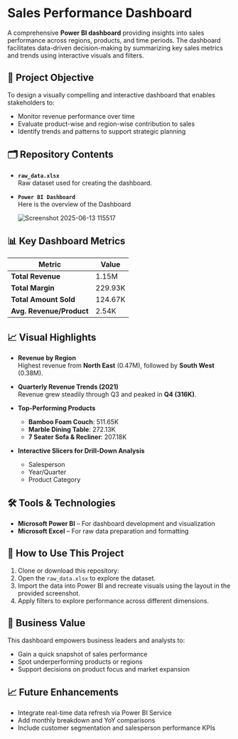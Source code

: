 # Sales Performance Dashboard

A comprehensive **Power BI dashboard** providing insights into sales performance across regions, products, and time periods. The dashboard facilitates data-driven decision-making by summarizing key sales metrics and trends using interactive visuals and filters.

## 📌 Project Objective

To design a visually compelling and interactive dashboard that enables stakeholders to:
- Monitor revenue performance over time
- Evaluate product-wise and region-wise contribution to sales
- Identify trends and patterns to support strategic planning

## 🗂️ Repository Contents

- **`raw_data.xlsx`**  
  Raw dataset used for creating the dashboard.

- **`Power BI Dashboard`**  
  Here is the overview of the Dashboard

  ![Screenshot 2025-06-13 115517](https://github.com/user-attachments/assets/98ca2a6d-82d9-4fd3-b32e-d471c6657457)  




## 📊 Key Dashboard Metrics

| Metric                     | Value     |
|---------------------------|-----------|
| **Total Revenue**         | 1.15M     |
| **Total Margin**          | 229.93K   |
| **Total Amount Sold**     | 124.67K   |
| **Avg. Revenue/Product**  | 2.54K     |

## 📈 Visual Highlights

- **Revenue by Region**  
  Highest revenue from **North East** (0.47M), followed by **South West** (0.38M).

- **Quarterly Revenue Trends (2021)**  
  Revenue grew steadily through Q3 and peaked in **Q4 (316K)**.

- **Top-Performing Products**  
  - **Bamboo Foam Couch**: 511.65K  
  - **Marble Dining Table**: 272.13K  
  - **7 Seater Sofa & Recliner**: 207.18K

- **Interactive Slicers for Drill-Down Analysis**  
  - Salesperson  
  - Year/Quarter  
  - Product Category

## 🛠️ Tools & Technologies

- **Microsoft Power BI** – For dashboard development and visualization  
- **Microsoft Excel** – For raw data preparation and formatting

## 🚀 How to Use This Project

1. Clone or download this repository:
2. Open the `raw_data.xlsx` to explore the dataset.
3. Import the data into Power BI and recreate visuals using the layout in the provided screenshot.
4. Apply filters to explore performance across different dimensions.

## 📌 Business Value

This dashboard empowers business leaders and analysts to:
- Gain a quick snapshot of sales performance
- Spot underperforming products or regions
- Support decisions on product focus and market expansion

## 📈 Future Enhancements

- Integrate real-time data refresh via Power BI Service  
- Add monthly breakdown and YoY comparisons  
- Include customer segmentation and salesperson performance KPIs

